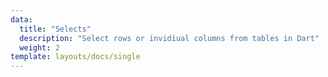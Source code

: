 ```yaml
---
data:
  title: "Selects"
  description: "Select rows or invidiual columns from tables in Dart"
  weight: 2
template: layouts/docs/single
---
```

